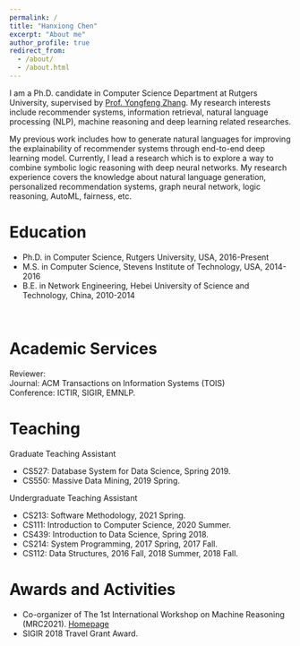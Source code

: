 ```yaml
---
permalink: /
title: "Hanxiong Chen"
excerpt: "About me"
author_profile: true
redirect_from: 
  - /about/
  - /about.html
---
```


I am a Ph.D. candidate in Computer Science Department at Rutgers University, supervised by [Prof. Yongfeng Zhang](http://yongfeng.me). My research interests include recommender systems, information retrieval, natural language processing (NLP), machine reasoning and deep learning related researches.

My previous work includes how to generate natural languages for improving the explainability of recommender systems through end-to-end deep learning model. Currently, I lead a research which is to explore a way to combine symbolic logic reasoning with deep neural networks. My research experience covers the knowledge about natural language generation, personalized recommendation systems, graph neural network, logic reasoning, AutoML, fairness, etc.
<br/>

Education
======
- Ph.D. in Computer Science, Rutgers University, USA, 2016-Present
- M.S. in Computer Science, Stevens Institute of Technology, USA, 2014-2016
- B.E. in Network Engineering, Hebei University of Science and Technology, China, 2010-2014             
<br/>  

<!--
Publication
======
- **Hanxiong Chen**, Shaoyun Shi, Yunqi Li, Yongfeng Zhang. "Neural Collaborative Reasoning." In *Proceedings of the Web Conference (**WWW**)*, 2021.
- Yunqi Li, **Hanxiong Chen**, Zuohui Fu, Yingqiang Ge, Yongfeng Zhang. "User-oriented Fairness in Recommendation." In *Proceedings of the WebConference (**WWW**)*, 2021.
- Shaoyun Shi\*, **Hanxiong Chen\***, Weizhi Ma, Jiaxin Mao, Min Zhang, Yongfeng Zhang. "Neural Logic Reasoning." In *Proceedings of the 29th ACM International Conference on Information and Knowledge Management (**CIKM**)*, 2020.
- Hanxiong Chen, Xu Chen, Shaoyun Shi, Yongfeng Zhang. "Generate Natural Language Explanations for Recommendation." In *Proceedings of the SIGIR 2019 Workshop on ExplainAble Recommendation and Search (EARS)*, 2019.
- Xu Chen, **Hanxiong Chen**, Hongteng Xu, Yongfeng Zhang, Yixin Cao, Hongyuan Zha and Zheng Qin. "Personalized Fashion Recommendation with Visual Explanations based on Multimodal Attention Network." In *Proceedings of the 42nd International ACM SIGIR Conference on Research and Development in Information Retrieval (**SIGIR**)*, 2019.
- Pengfei Wang, **Hanxiong Chen**, Yadong Zhu, Huawei Shen and Yongfeng Zhang. "Unified Collaborative Filtering over Graph Embeddings." In *Proceedings of the 42nd International ACM SIGIR Conference on Research and Development in Information Retrieval (**SIGIR**)*, 2019.
<br/>
-->
Academic Services
======
Reviewer:       
Journal: ACM Transactions on Information Systems (TOIS)      
Conference: ICTIR, SIGIR, EMNLP.
<br/>


Teaching
======
Graduate Teaching Assistant      
- CS527: Database System for Data Science, Spring 2019.
- CS550: Massive Data Mining, 2019 Spring.      


Undergraduate Teaching Assistant        
- CS213: Software Methodology, 2021 Spring.
- CS111: Introduction to Computer Science, 2020 Summer.
- CS439: Introduction to Data Science, Spring 2018.
- CS214: System Programming, 2017 Spring, 2017 Fall.
- CS112: Data Structures, 2016 Fall, 2018 Summer, 2018 Fall.

Awards and Activities
======
- Co-organizer of The 1st International Workshop on Machine Reasoning (MRC2021). [Homepage](https://mrc2021.github.io/)
- SIGIR 2018 Travel Grant Award.
